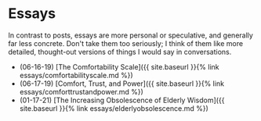 # Essays

In contrast to posts, essays are more personal or speculative, and generally far less concrete. Don't take them too seriously; I think of them like more detailed, thought-out versions of things I would say in conversations.

 - (06-16-19) [The Comfortability Scale]({{ site.baseurl }}{% link essays/comfortabilityscale.md %})
 - (06-17-19) [Comfort, Trust, and Power]({{ site.baseurl }}{% link essays/comforttrustandpower.md %})
 - (01-17-21) [The Increasing Obsolescence of Elderly Wisdom]({{ site.baseurl }}{% link essays/elderlyobsolescence.md %})
